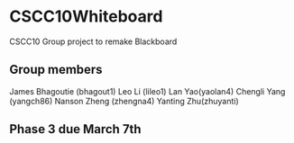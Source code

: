 # CSCC10Whiteboard
CSCC10 Group project to remake Blackboard

## Group members
James Bhagoutie (bhagout1)
Leo Li (lileo1)
Lan Yao(yaolan4)
Chengli Yang (yangch86)
Nanson Zheng (zhengna4)
Yanting Zhu(zhuyanti)

## Phase 3 due March 7th